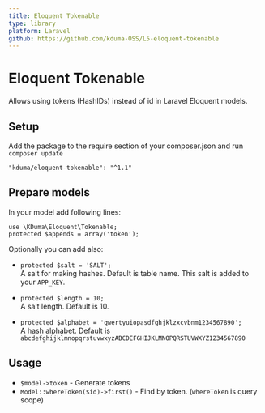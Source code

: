 ```yaml
---
title: Eloquent Tokenable
type: library
platform: Laravel
github: https://github.com/kduma-OSS/L5-eloquent-tokenable
---
```


# Eloquent Tokenable

Allows using tokens (HashIDs) instead of id in Laravel Eloquent models.

## Setup
Add the package to the require section of your composer.json and run `composer update`

    "kduma/eloquent-tokenable": "^1.1"

## Prepare models
In your model add following lines:

    use \KDuma\Eloquent\Tokenable;
    protected $appends = array('token');

Optionally you can add also:

- `protected $salt = 'SALT';`  
  A salt for making hashes. Default is table name. This salt is added to your `APP_KEY`.

- `protected $length = 10;`  
  A salt length. Default is 10.

- `protected $alphabet = 'qwertyuiopasdfghjklzxcvbnm1234567890';`  
  A hash alphabet. Default is `abcdefghijklmnopqrstuvwxyzABCDEFGHIJKLMNOPQRSTUVWXYZ1234567890`

## Usage
- `$model->token` - Generate tokens
- `Model::whereToken($id)->first()` - Find by token. (`whereToken` is query scope)
